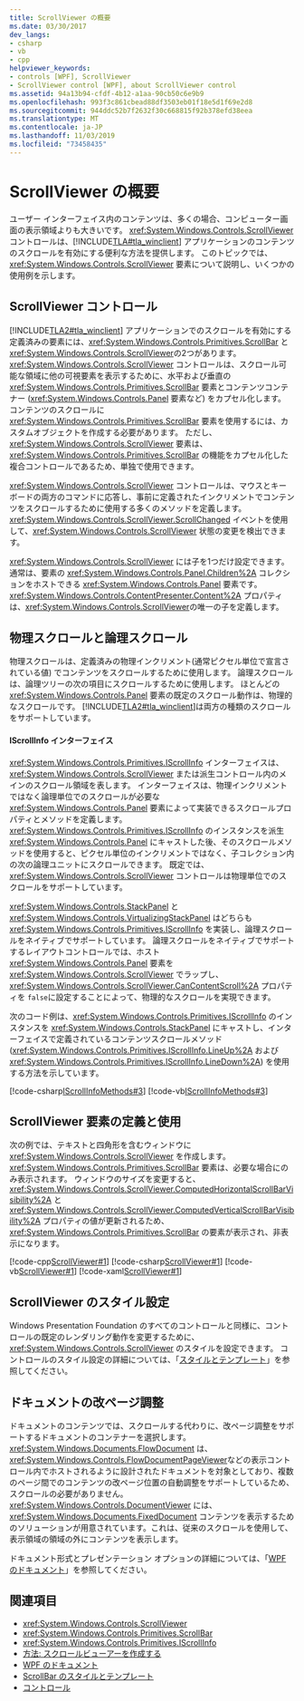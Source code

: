 ```yaml
---
title: ScrollViewer の概要
ms.date: 03/30/2017
dev_langs:
- csharp
- vb
- cpp
helpviewer_keywords:
- controls [WPF], ScrollViewer
- ScrollViewer control [WPF], about ScrollViewer control
ms.assetid: 94a13b94-cfdf-4b12-a1aa-90cb50c6e9b9
ms.openlocfilehash: 993f3c861cbead88df3503eb01f18e5d1f69e2d8
ms.sourcegitcommit: 944ddc52b7f2632f30c668815f92b378efd38eea
ms.translationtype: MT
ms.contentlocale: ja-JP
ms.lasthandoff: 11/03/2019
ms.locfileid: "73458435"
---
```

# <a name="scrollviewer-overview"></a>ScrollViewer の概要
ユーザー インターフェイス内のコンテンツは、多くの場合、コンピューター画面の表示領域よりも大きいです。 <xref:System.Windows.Controls.ScrollViewer> コントロールは、[!INCLUDE[TLA#tla_winclient](../../../../includes/tlasharptla-winclient-md.md)] アプリケーションのコンテンツのスクロールを有効にする便利な方法を提供します。 このトピックでは、<xref:System.Windows.Controls.ScrollViewer> 要素について説明し、いくつかの使用例を示します。  
  
<a name="what_is_a_scrollviewer_element"></a>   
## <a name="the-scrollviewer-control"></a>ScrollViewer コントロール  
 [!INCLUDE[TLA2#tla_winclient](../../../../includes/tla2sharptla-winclient-md.md)] アプリケーションでのスクロールを有効にする定義済みの要素には、<xref:System.Windows.Controls.Primitives.ScrollBar> と <xref:System.Windows.Controls.ScrollViewer>の2つがあります。 <xref:System.Windows.Controls.ScrollViewer> コントロールは、スクロール可能な領域に他の可視要素を表示するために、水平および垂直の <xref:System.Windows.Controls.Primitives.ScrollBar> 要素とコンテンツコンテナー (<xref:System.Windows.Controls.Panel> 要素など) をカプセル化します。 コンテンツのスクロールに <xref:System.Windows.Controls.Primitives.ScrollBar> 要素を使用するには、カスタムオブジェクトを作成する必要があります。 ただし、<xref:System.Windows.Controls.ScrollViewer> 要素は、<xref:System.Windows.Controls.Primitives.ScrollBar> の機能をカプセル化した複合コントロールであるため、単独で使用できます。  
  
 <xref:System.Windows.Controls.ScrollViewer> コントロールは、マウスとキーボードの両方のコマンドに応答し、事前に定義されたインクリメントでコンテンツをスクロールするために使用する多くのメソッドを定義します。 <xref:System.Windows.Controls.ScrollViewer.ScrollChanged> イベントを使用して、<xref:System.Windows.Controls.ScrollViewer> 状態の変更を検出できます。  
  
 <xref:System.Windows.Controls.ScrollViewer> には子を1つだけ設定できます。通常は、要素の <xref:System.Windows.Controls.Panel.Children%2A> コレクションをホストできる <xref:System.Windows.Controls.Panel> 要素です。 <xref:System.Windows.Controls.ContentPresenter.Content%2A> プロパティは、<xref:System.Windows.Controls.ScrollViewer>の唯一の子を定義します。  
  
<a name="scrollviewer_physical_vs_logical"></a>   
## <a name="physical-vs-logical-scrolling"></a>物理スクロールと論理スクロール  
 物理スクロールは、定義済みの物理インクリメント(通常ピクセル単位で宣言されている値) でコンテンツをスクロールするために使用します。 論理スクロールは、論理ツリーの次の項目にスクロールするために使用します。 ほとんどの <xref:System.Windows.Controls.Panel> 要素の既定のスクロール動作は、物理的なスクロールです。 [!INCLUDE[TLA2#tla_winclient](../../../../includes/tla2sharptla-winclient-md.md)]は両方の種類のスクロールをサポートしています。  
  
#### <a name="the-iscrollinfo-interface"></a>IScrollInfo インターフェイス  
 <xref:System.Windows.Controls.Primitives.IScrollInfo> インターフェイスは、<xref:System.Windows.Controls.ScrollViewer> または派生コントロール内のメインのスクロール領域を表します。 インターフェイスは、物理インクリメントではなく論理単位でのスクロールが必要な <xref:System.Windows.Controls.Panel> 要素によって実装できるスクロールプロパティとメソッドを定義します。 <xref:System.Windows.Controls.Primitives.IScrollInfo> のインスタンスを派生 <xref:System.Windows.Controls.Panel> にキャストした後、そのスクロールメソッドを使用すると、ピクセル単位のインクリメントではなく、子コレクション内の次の論理ユニットにスクロールできます。 既定では、<xref:System.Windows.Controls.ScrollViewer> コントロールは物理単位でのスクロールをサポートしています。  
  
 <xref:System.Windows.Controls.StackPanel> と <xref:System.Windows.Controls.VirtualizingStackPanel> はどちらも <xref:System.Windows.Controls.Primitives.IScrollInfo> を実装し、論理スクロールをネイティブでサポートしています。 論理スクロールをネイティブでサポートするレイアウトコントロールでは、ホスト <xref:System.Windows.Controls.Panel> 要素を <xref:System.Windows.Controls.ScrollViewer> でラップし、<xref:System.Windows.Controls.ScrollViewer.CanContentScroll%2A> プロパティを `false`に設定することによって、物理的なスクロールを実現できます。  
  
 次のコード例は、<xref:System.Windows.Controls.Primitives.IScrollInfo> のインスタンスを <xref:System.Windows.Controls.StackPanel> にキャストし、インターフェイスで定義されているコンテンツスクロールメソッド (<xref:System.Windows.Controls.Primitives.IScrollInfo.LineUp%2A> および <xref:System.Windows.Controls.Primitives.IScrollInfo.LineDown%2A>) を使用する方法を示しています。  
  
 [!code-csharp[IScrollInfoMethods#3](~/samples/snippets/csharp/VS_Snippets_Wpf/IScrollInfoMethods/CSharp/Window1.xaml.cs#3)]
 [!code-vb[IScrollInfoMethods#3](~/samples/snippets/visualbasic/VS_Snippets_Wpf/IScrollInfoMethods/VisualBasic/Window1.xaml.vb#3)]  
  
<a name="scrollviewer_markup_syntax_and_sample"></a>   
## <a name="defining-and-using-a-scrollviewer-element"></a>ScrollViewer 要素の定義と使用  
 次の例では、テキストと四角形を含むウィンドウに <xref:System.Windows.Controls.ScrollViewer> を作成します。 <xref:System.Windows.Controls.Primitives.ScrollBar> 要素は、必要な場合にのみ表示されます。 ウィンドウのサイズを変更すると、<xref:System.Windows.Controls.ScrollViewer.ComputedHorizontalScrollBarVisibility%2A> と <xref:System.Windows.Controls.ScrollViewer.ComputedVerticalScrollBarVisibility%2A> プロパティの値が更新されるため、<xref:System.Windows.Controls.Primitives.ScrollBar> の要素が表示され、非表示になります。  
  
 [!code-cpp[ScrollViewer#1](~/samples/snippets/cpp/VS_Snippets_Wpf/ScrollViewer/CPP/ScrollViewer_wcp.cpp#1)]
 [!code-csharp[ScrollViewer#1](~/samples/snippets/csharp/VS_Snippets_Wpf/ScrollViewer/CSharp/ScrollViewer_wcp.cs#1)]
 [!code-vb[ScrollViewer#1](~/samples/snippets/visualbasic/VS_Snippets_Wpf/ScrollViewer/VisualBasic/ScrollViewer.vb#1)]
 [!code-xaml[ScrollViewer#1](~/samples/snippets/xaml/VS_Snippets_Wpf/ScrollViewer/XAML/Pane1.xaml#1)]  
  
<a name="scrollviewer_styling_scrollviewer"></a>   
## <a name="styling-a-scrollviewer"></a>ScrollViewer のスタイル設定  
 Windows Presentation Foundation のすべてのコントロールと同様に、コントロールの既定のレンダリング動作を変更するために、<xref:System.Windows.Controls.ScrollViewer> のスタイルを設定できます。 コントロールのスタイル設定の詳細については、「[スタイルとテンプレート](../../../desktop-wpf/fundamentals/styles-templates-overview.md)」を参照してください。  
  
<a name="scrollviewer_scroll_vs_paginate"></a>   
## <a name="paginating-documents"></a>ドキュメントの改ページ調整  
 ドキュメントのコンテンツでは、スクロールする代わりに、改ページ調整をサポートするドキュメントのコンテナーを選択します。 <xref:System.Windows.Documents.FlowDocument> は、<xref:System.Windows.Controls.FlowDocumentPageViewer>などの表示コントロール内でホストされるように設計されたドキュメントを対象としており、複数のページ間でのコンテンツの改ページ位置の自動調整をサポートしているため、スクロールの必要がありません。 <xref:System.Windows.Controls.DocumentViewer> には、<xref:System.Windows.Documents.FixedDocument> コンテンツを表示するためのソリューションが用意されています。これは、従来のスクロールを使用して、表示領域の領域の外にコンテンツを表示します。  
  
 ドキュメント形式とプレゼンテーション オプションの詳細については、「[WPF のドキュメント](../advanced/documents-in-wpf.md)」を参照してください。  
  
## <a name="see-also"></a>関連項目

- <xref:System.Windows.Controls.ScrollViewer>
- <xref:System.Windows.Controls.Primitives.ScrollBar>
- <xref:System.Windows.Controls.Primitives.IScrollInfo>
- [方法: スクロールビューアーを作成する](https://docs.microsoft.com/previous-versions/dotnet/netframework-3.5/ms752352(v=vs.90))
- [WPF のドキュメント](../advanced/documents-in-wpf.md)
- [ScrollBar のスタイルとテンプレート](scrollbar-styles-and-templates.md)
- [コントロール](../advanced/optimizing-performance-controls.md)
